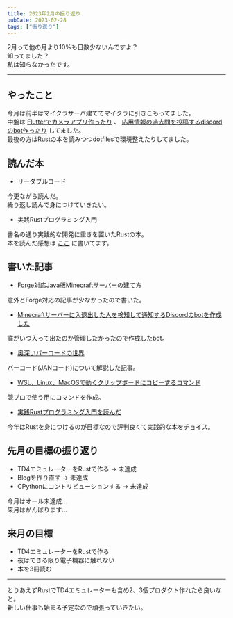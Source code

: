 ```yaml
---
title: 2023年2月の振り返り
pubDate: 2023-02-28
tags: ["振り返り"]
---
```


2月って他の月より10%も日数少ないんですよ？  
知ってました？  
私は知らなかったです。  

---

## やったこと

今月は前半はマイクラサーバ建ててマイクラに引きこもってました。  
中盤は
[Flutterでカメラアプリ作ったり](https://github.com/yashikota/tiny_camera)
、
[応用情報の過去問を投稿するdiscordのbot作ったり](https://github.com/yashikota/ap-bot)
してました。  
最後の方はRustの本を読みつつdotfilesで環境整えたりしてました。  

## 読んだ本

- リーダブルコード

今更ながら読んだ。  
繰り返し読んで身につけていきたい。  

- 実践Rustプログラミング入門

書名の通り実践的な開発に重きを置いたRustの本。  
本を読んだ感想は
[ここ](https://yashikota.com/blog/rust-book)
に書いてます。  

## 書いた記事

- [Forge対応Java版Minecraftサーバーの建て方](https://yashikota.com/blog/minecraft-server)

意外とForge対応の記事が少なかったので書いた。  

- [Minecraftサーバーに入退出した人を検知して通知するDiscordのbotを作成した](https://yashikota.com/blog/minecraft-bot)

誰がいつ入って出たのか管理したかったので作成したbot。  

- [奥深いバーコードの世界](https://zenn.dev/yashikota/articles/3d1f38a5972a5b)

バーコード(JANコード)について解説した記事。  

- [WSL、Linux、MacOSで動くクリップボードにコピーするコマンド](https://zenn.dev/yashikota/articles/77e3abd6230efa)

競プロで使う用にコマンドを作成。  

- [実践Rustプログラミング入門を読んだ](https://yashikota.com/blog/rust-book)

今年はRustを身につけるのが目標なので評判良くて実践的な本をチョイス。  

## 先月の目標の振り返り

- TD4エミュレーターをRustで作る → 未達成
- Blogを作り直す → 未達成
- CPythonにコントリビューションする → 未達成

今月はオール未達成…  
来月はがんばります…  

## 来月の目標

- TD4エミュレーターをRustで作る
- 夜はできる限り電子機器に触れない
- 本を3冊読む

---

とりあえずRustでTD4エミュレーターも含め2、3個プロダクト作れたら良いなと。  
新しい仕事も始まる予定なので頑張っていきたい。  
